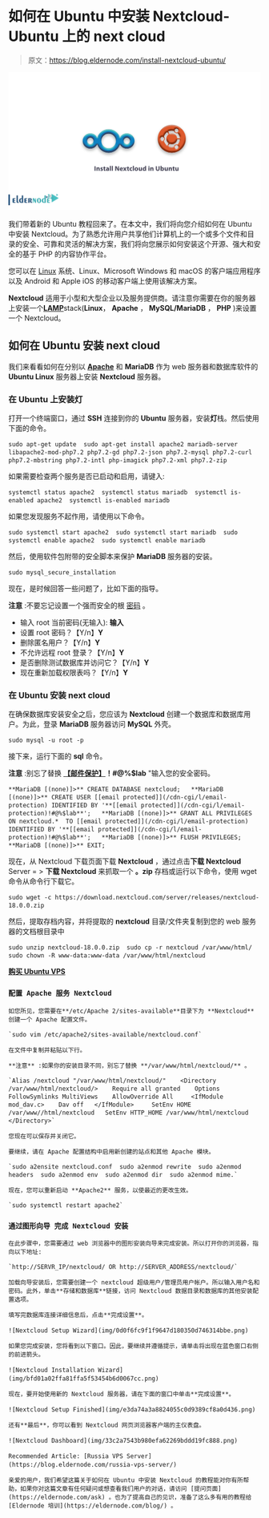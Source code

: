 # 如何在 Ubuntu 中安装 Nextcloud-Ubuntu 上的 next cloud

> 原文：<https://blog.eldernode.com/install-nextcloud-ubuntu/>

![How to install Nextcloud in Ubuntu](img/6635378fd0927de1b60aa97209e86376.png)

我们带着新的 Ubuntu 教程回来了。在本文中，我们将向您介绍如何在 Ubuntu 中安装 Nextcloud。为了熟悉允许用户共享他们计算机上的一个或多个文件和目录的安全、可靠和灵活的解决方案，我们将向您展示如何安装这个开源、强大和安全的基于 PHP 的内容协作平台。

您可以在 [Linux](https://www.linux.com/what-is-linux/) 系统、Linux、Microsoft Windows 和 macOS 的客户端应用程序以及 Android 和 Apple iOS 的移动客户端上使用该解决方案。

**Nextcloud** 适用于小型和大型企业以及服务提供商。请注意你需要在你的服务器上安装一个[**LAMP**](https://eldernode.com/how-to-install-lamp-on-ubuntu-20-04/)stack(**Linux**， **Apache** ， **MySQL/MariaDB** ， **PHP** )来设置一个 Nextcloud。

## 如何在 Ubuntu 安装 next cloud

我们来看看如何在分别以 [**Apache**](https://eldernode.com/install-lamp-stack-on-ubuntu-18-04-quick-start/) 和 **MariaDB** 作为 web 服务器和数据库软件的 **Ubuntu Linux** 服务器上安装 **Nextcloud** 服务器。

### 在 Ubuntu 上安装灯

打开一个终端窗口，通过 **SSH** 连接到你的 **Ubuntu** 服务器，安装**灯**栈。然后使用下面的命令。

```
sudo apt-get update  sudo apt-get install apache2 mariadb-server libapache2-mod-php7.2 php7.2-gd php7.2-json php7.2-mysql php7.2-curl php7.2-mbstring php7.2-intl php-imagick php7.2-xml php7.2-zip 
```

如果需要检查两个服务是否已启动和启用，请键入:

```
systemctl status apache2  systemctl status mariadb  systemctl is-enabled apache2  systemctl is-enabled mariadb
```

如果您发现服务不起作用，请使用以下命令。

```
sudo systemctl start apache2  sudo systemctl start mariadb  sudo systemctl enable apache2  sudo systemctl enable mariadb
```

然后，使用软件包附带的安全脚本来保护 **MariaDB** 服务器的安装。

```
sudo mysql_secure_installation
```

现在，是时候回答一些问题了，比如下面的指导。

**注意** :不要忘记设置一个强而安全的根 [密码](https://eldernode.com/how-to-create-strong-password/) 。

*   输入 root 当前密码(无输入): **输入**
*   设置 root 密码？【Y/n】**Y**
*   删除匿名用户？【Y/n】**Y**
*   不允许远程 root 登录？【Y/n】**Y**
*   是否删除测试数据库并访问它？【Y/n】**Y**
*   现在重新加载权限表吗？【Y/n】**Y**

### 在 Ubuntu 安装 next cloud

在确保数据库安装安全之后，您应该为 **Nextcloud** 创建一个数据库和数据库用户。为此，登录 **MariaDB** 服务器访问 **MySQL** 外壳。

```
sudo mysql -u root -p
```

接下来，运行下面的 **sql** 命令。

**注意** :别忘了替换 **[【邮件保护】](/cdn-cgi/l/email-protection)！#@%$lab** "输入您的安全密码。

```
**MariaDB [(none)]>** CREATE DATABASE nextcloud;   **MariaDB [(none)]>** CREATE USER [[email protected]](/cdn-cgi/l/email-protection) IDENTIFIED BY '**[[email protected]](/cdn-cgi/l/email-protection)!#@%$lab**';   **MariaDB [(none)]>** GRANT ALL PRIVILEGES ON nextcloud.*  TO [[email protected]](/cdn-cgi/l/email-protection) IDENTIFIED BY '**[[email protected]](/cdn-cgi/l/email-protection)!#@%$lab**';   **MariaDB [(none)]>** FLUSH PRIVILEGES;   **MariaDB [(none)]>** EXIT;
```

现在，从 Nextcloud 下载页面下载 **Nextcloud** ，通过点击**下载 Nextcloud** Server = > **下载 Nextcloud** 来抓取一个 **。zip** 存档或运行以下命令，使用 wget 命令从命令行下载它。

```
sudo wget -c https://download.nextcloud.com/server/releases/nextcloud-18.0.0.zip 
```

然后，提取存档内容，并将提取的 **nextcloud** 目录/文件夹复制到您的 web 服务器的文档根目录中

```
sudo unzip nextcloud-18.0.0.zip  sudo cp -r nextcloud /var/www/html/  sudo chown -R www-data:www-data /var/www/html/nextcloud 
```

[**购买 Ubuntu VPS**](https://eldernode.com/ubuntu-vps/)

### `配置 Apache 服务 Nextcloud`

`如您所见，您需要在**/etc/Apache 2/sites-available**目录下为 **Nextcloud** 创建一个 Apache 配置文件。`

```
`sudo vim /etc/apache2/sites-available/nextcloud.conf`
```

`在文件中复制并粘贴以下行。`

`**注意** :如果你的安装目录不同，别忘了替换 **/var/www/html/nextcloud/** 。`

```
`Alias /nextcloud "/var/www/html/nextcloud/"    <Directory /var/www/html/nextcloud/>    Require all granted    Options FollowSymlinks MultiViews    AllowOverride All     <IfModule mod_dav.c>    Dav off   </IfModule>     SetEnv HOME /var/www//html/nextcloud   SetEnv HTTP_HOME /var/www/html/nextcloud  </Directory>`
```

`您现在可以保存并关闭它。`

`要继续，请在 Apache 配置结构中启用新创建的站点和其他 Apache 模块。`

```
`sudo a2ensite nextcloud.conf  sudo a2enmod rewrite  sudo a2enmod headers  sudo a2enmod env  sudo a2enmod dir  sudo a2enmod mime.`
```

`现在，您可以重新启动 **Apache2** 服务，以使最近的更改生效。`

```
`sudo systemctl restart apache2` 
```

### `通过图形向导 完成 Nextcloud 安装`

`在此步骤中，您需要通过 web 浏览器中的图形安装向导来完成安装。所以打开你的浏览器，指向以下地址:`

```
`http://SERVR_IP/nextcloud/ OR http://SERVER_ADDRESS/nextcloud/`
```

`加载向导安装后，您需要创建一个 nextcloud 超级用户/管理员用户帐户。所以输入用户名和密码。此外，单击**存储和数据库**链接，访问 Nextcloud 数据目录和数据库的其他安装配置选项。`

`填写完数据库连接详细信息后，点击**完成设置**。`

`![Nextcloud Setup Wizard](img/0d0f6fc9f1f9647d180350d746314bbe.png)`

`如果您完成安装，您将看到以下窗口。因此，要继续并遵循提示，请单击将出现在蓝色窗口右侧的前进箭头。`

`![Nextcloud Installation Wizard](img/bfd01a02ffa81ffa5f53454b6d0067cc.png)`

`现在，要开始使用新的 Nextcloud 服务器，请在下面的窗口中单击**完成设置**。`

`![Nextcloud Setup Finished](img/e3da74a3a8824055c0d9389cf8a0d436.png)`

`还有**最后**，你可以看到 Nextcloud 网页浏览器客户端的主仪表盘。`

`![Nextcloud Dashboard](img/33c2a7543b980efa62269bddd19fc888.png)`

`Recommended Article: [Russia VPS Server](https://blog.eldernode.com/russia-vps-server/)`

`亲爱的用户，我们希望这篇关于如何在 Ubuntu 中安装 Nextcloud 的教程能对你有所帮助，如果你对这篇文章有任何疑问或想查看我们用户的对话，请访问 [提问页面](https://eldernode.com/ask) 。也为了提高自己的见识，准备了这么多有用的教程给 [Eldernode 培训](https://eldernode.com/blog/) 。`